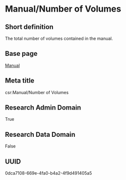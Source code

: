 # Manual/Number of Volumes
## Short definition
The total number of volumes contained in the manual.
## Base page
[Manual](https://github.com/EuroCRIS/CASRAI-Dictionairies/blob/main/Objects/Manual.md)
## Meta title
csr:Manual/Number of Volumes
## Research Admin Domain
True
## Research Data Domain
False
## UUID
0dca7108-669e-4fa0-b4a2-4f9d491405a5
